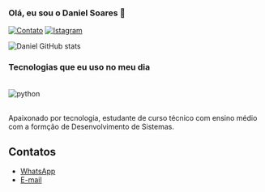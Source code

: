 
### Olá, eu sou o Daniel Soares 🧑

[![Contato](https://img.shields.io/badge/WhatsApp-25D366?style=for-the-badge&logo=whatsapp&logoColor=white)](https://wa.me/5511966020663)
[![Istagram](https://img.shields.io/badge/Instagram-E4405F?style=for-the-badge&logo=instagram&logoColor=white)](https://instagram.com/danielsoares300907)

![Daniel GitHub stats](https://github-readme-stats.vercel.app/api?username=devdani&show_icons=true&theme=onedark)

### Tecnologias que eu uso no meu dia
<div style="display: inline_block"><br/>
  <img align="center" alt="python"
  <img align="center" alt="HTML" src="https://img.shields.io/badge/Python-14354C?style=for-the-badge&logo=python&logoColor=white" />
</div><br/>

Apaixonado por tecnologia, estudante de curso técnico com ensino médio com a formção de Desenvolvimento de Sistemas.

## Contatos
- [WhatsApp](https://wa.me/5511966020663)
- [E-mail](danielsoares300907@gmail.com)
  


